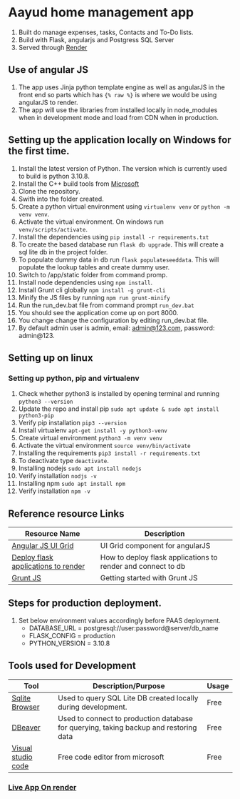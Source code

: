 # Aayud home management app

1. Built do manage expenses, tasks, Contacts and To-Do lists.
2. Build with Flask, angularjs and Postgress SQL Server
3. Served through [Render](https://render.com/)

## Use of angular JS

1. The app uses Jinja python template engine as well as angularJS in the front end so parts which has `{% raw %}` is where we would be using angularJS to render.
2. The app will use the libraries from installed locally in node_modules when in development mode and load from CDN when in production.

## Setting up the application locally on Windows for the first time.

1. Install the latest version of Python. The version which is currently used to build is python 3.10.8.
2. Install the C++ build tools from [Microsoft](https://visualstudio.microsoft.com/visual-cpp-build-tools/)
3. Clone the repository.
4. Swith into the folder created.
5. Create a python virtual environment using
   `virtualenv venv` or `python -m venv venv`.
6. Activate the virtual environment. On windows run `venv/scripts/activate`.
7. Install the dependencies using
   `pip install -r requirements.txt`
8. To create the based database run `flask db upgrade`. This will create a sql lite db in the project folder.
9. To populate dummy data in db run `flask populateseeddata`. This will populate the lookup tables and create dummy user.
10. Switch to /app/static folder from command promp.
11. Install node dependencies using `npm install`.
12. Install Grunt cli globally `npm install -g grunt-cli`
13. Minify the JS files by running `npm run grunt-minify`
14. Run the run_dev.bat file from command prompt `run_dev.bat`
15. You should see the application come up on port 8000.
16. You change change the configuration by editing run_dev.bat file.
17. By default admin user is admin, email: admin@123.com, password: admin@123.

## Setting up on linux

### Setting up python, pip and virtualenv

1. Check whether python3 is installed by opening terminal and running `python3 --version`
2. Update the repo and install pip `sudo apt update & sudo apt install python3-pip `
3. Verify pip installation `pip3 --version`
4. Install virtualenv `apt-get install -y python3-venv`
5. Create virtual environment `python3 -m venv venv`
6. Activate the virtual environment `source venv/bin/activate`
7. Installing the requirements `pip3 install -r requirements.txt`
8. To deactivate type `deactivate`.
9. Installing nodejs `sudo apt install nodejs`
10. Verify installation `nodjs -v `
11. Installing npm `sudo apt install npm`
12. Verify installation `npm -v `

## Reference resource Links

| Resource Name                                                                              | Description                                                  |
| ------------------------------------------------------------------------------------------ | ------------------------------------------------------------ |
| [Angular JS UI Grid](http://ui-grid.info/docs)                                             | UI Grid component for angularJS                              |
| [Deploy flask applications to render](https://testdriven.io/blog/flask-render-deployment/) | How to deploy flask applications to render and connect to db |
| [Grunt JS](https://gruntjs.com/getting-started)                                            | Getting started with Grunt JS                                |

## Steps for production deployment.

1. Set below environment values accordingly before PAAS deployment.
   - DATABASE_URL = postgresql://user:password@server/db_name
   - FLASK_CONFIG = production
   - PYTHON_VERSION = 3.10.8

## Tools used for Development

| Tool                                                 | Description/Purpose                                                                   | Usage |
| ---------------------------------------------------- | ------------------------------------------------------------------------------------- | ----- |
| [Sqlite Browser](https://sqlitebrowser.org/dl/)      | Used to query SQL Lite DB created locally during development.                         | Free  |
| [DBeaver](https://dbeaver.io/)                       | Used to connect to production database for querying, taking backup and restoring data | Free  |
| [Visual studio code](https://code.visualstudio.com/) | Free code editor from microsoft                                                       | Free  |

### [Live App On render](https://aayud-hms.onrender.com/)
